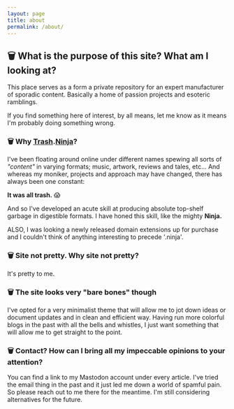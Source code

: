 ```yaml
---
layout: page
title: about
permalink: /about/
---
```


## 🗑️ What is the purpose of this site? What am I looking at?

This place serves as a form a private repository for an expert manufacturer of sporadic content. Basically a home of passion projects and esoteric ramblings. 

If you find something here of interest, by all means, let me know as it means I'm probably doing something wrong. 


### 🗑️ Why [Trash][trashLink].[Ninja][ninjaLink]? 

I've been floating around online under different names spewing all sorts of _"content"_ in varying formats; music, artwork, reviews and tales, etc... And whereas my moniker, projects and approach may have changed, there has always been one constant: 

__It was all trash.__ 😱

And so I've developed an acute skill at producing absolute top-shelf garbage in digestible formats. I have honed this skill, like the mighty __Ninja.__ 

ALSO, I was looking a newly released domain extensions up for purchase and I couldn't think of anything interesting to precede '.ninja'. 


### 🗑️ Site not pretty. Why site not pretty?

It's pretty to me.


### 🗑️ The site looks very "bare bones" though

I've opted for a very minimalist theme that will allow me to jot down ideas or document updates and in clean and efficient way. Having run more colorful blogs in the past with all the bells and whistles, I just want something that will allow me to get straight to the point. 


### 🗑️ Contact? How can I bring all my impeccable opinions to your attention?

You can find a link to my Mastodon account under every article. I've tried the email thing in the past and it just led me down a world of spamful pain. So please reach out to me there for the meantime. I'm still considering alternatives for the future. 

[trashLink]: https://images.unsplash.com/photo-1558497513-f0133e055abf?ixlib=rb-1.2.1&ixid=MnwxMjA3fDB8MHxwaG90by1wYWdlfHx8fGVufDB8fHx8&auto=format&fit=crop&w=435&q=80

[ninjaLink]: https://external-content.duckduckgo.com/iu/?u=http%3A%2F%2F1.bp.blogspot.com%2F-4Utj3X6S4MI%2FUFe65_XhR-I%2FAAAAAAAAAYE%2FipWOvt0fJow%2Fs640%2FFat%2BNinja.jpg&f=1&nofb=1